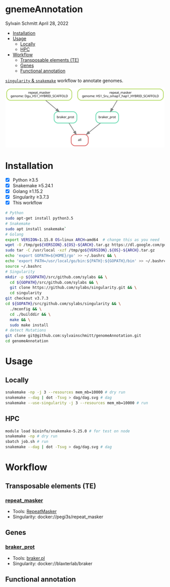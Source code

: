 gnemeAnnotation
================
Sylvain Schmitt
April 28, 2022

  - [Installation](#installation)
  - [Usage](#usage)
      - [Locally](#locally)
      - [HPC](#hpc)
  - [Workflow](#workflow)
      - [Transposable elements (TE)](#transposable-elements-te)
      - [Genes](#genes)
      - [Functional annotation](#functional-annotation)

[`singularity` &
`snakemake`](https://github.com/sylvainschmitt/snakemake_singularity)
workflow to annotate genomes.

![Workflow.](dag/dag.svg)

# Installation

  - [x] Python ≥3.5
  - [x] Snakemake ≥5.24.1
  - [x] Golang ≥1.15.2
  - [x] Singularity ≥3.7.3
  - [x] This workflow

<!-- end list -->

``` bash
# Python
sudo apt-get install python3.5
# Snakemake
sudo apt install snakemake`
# Golang
export VERSION=1.15.8 OS=linux ARCH=amd64  # change this as you need
wget -O /tmp/go${VERSION}.${OS}-${ARCH}.tar.gz https://dl.google.com/go/go${VERSION}.${OS}-${ARCH}.tar.gz && \
sudo tar -C /usr/local -xzf /tmp/go${VERSION}.${OS}-${ARCH}.tar.gz
echo 'export GOPATH=${HOME}/go' >> ~/.bashrc && \
echo 'export PATH=/usr/local/go/bin:${PATH}:${GOPATH}/bin' >> ~/.bashrc && \
source ~/.bashrc
# Singularity
mkdir -p ${GOPATH}/src/github.com/sylabs && \
  cd ${GOPATH}/src/github.com/sylabs && \
  git clone https://github.com/sylabs/singularity.git && \
  cd singularity
git checkout v3.7.3
cd ${GOPATH}/src/github.com/sylabs/singularity && \
  ./mconfig && \
  cd ./builddir && \
  make && \
  sudo make install
# detect Mutations
git clone git@github.com:sylvainschmitt/genomeAnnotation.git
cd genomeAnnotation
```

# Usage

## Locally

``` bash
snakemake -np -j 3 --resources mem_mb=10000 # dry run
snakemake --dag | dot -Tsvg > dag/dag.svg # dag
snakemake --use-singularity -j 3 --resources mem_mb=10000 # run
```

## HPC

``` bash
module load bioinfo/snakemake-5.25.0 # for test on node
snakemake -np # dry run
sbatch job.sh # run
snakemake --dag | dot -Tsvg > dag/dag.svg # dag
```

# Workflow

## Transposable elements (TE)

### [repeat\_masker](https://github.com/sylvainschmitt/genomeAnnotation/blob/main/rules/repeat_masker.smk)

  - Tools:
    [RepeatMasker](https://www.repeatmasker.org/webrepeatmaskerhelp.html)
  - Singularity: docker://pegi3s/repeat\_masker

## Genes

### [braker\_prot](https://github.com/sylvainschmitt/genomeAnnotation/blob/main/rules/braker_prot.smk)

  - Tools:
    [braker.pl](https://github.com/Gaius-Augustus/BRAKER#running-braker)
  - Singularity: docker://blaxterlab/braker

## Functional annotation
